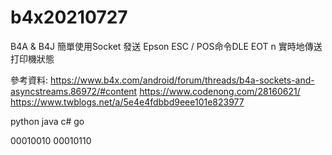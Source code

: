 # b4x20210727

B4A & B4J 簡單使用Socket 發送 Epson ESC / POS命令DLE EOT n 實時地傳送打印機狀態

參考資料:
https://www.b4x.com/android/forum/threads/b4a-sockets-and-asyncstreams.86972/#content
https://www.codenong.com/28160621/
https://www.twblogs.net/a/5e4e4fdbbd9eee101e823977

python java c# go


00010010
00010110

